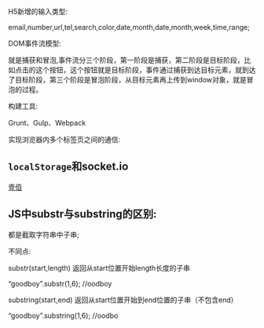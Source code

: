 H5新增的输入类型:

email,number,url,tel,search,color,date,month,date,month,week,time,range;

DOM事件流模型:

就是捕获和冒泡,事件流分三个阶段，第一阶段是捕获，第二阶段是目标阶段，比如点击的这个按钮，这个按钮就是目标阶段，事件通过捕获到达目标元素，就到达了目标阶段，第三个阶段是冒泡阶段，从目标元素再上传到window对象，就是冒泡的过程。

构建工具:

Grunt、Gulp、Webpack



实现浏览器内多个标签页之间的通信:

## `localStorage`和socket.io

[壹佰](https://www.cnblogs.com/xxjcai/)



## JS中substr与substring的区别:

都是截取字符串中子串;

不同点:

substr(start,length) 返回从start位置开始length长度的子串

“goodboy”.substr(1,6);   //oodboy

substring(start,end) 返回从start位置开始到end位置的子串（不包含end）

“goodboy”.substring(1,6);  //oodbo